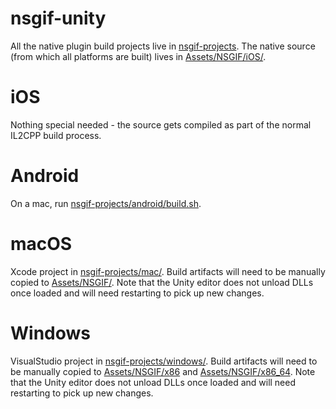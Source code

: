 # nsgif-unity

All the native plugin build projects live in [nsgif-projects](nsgif-projects). The native source (from which all platforms are built) lives in [Assets/NSGIF/iOS/](Assets/NSGIF/iOS/).

# iOS

Nothing special needed - the source gets compiled as part of the normal IL2CPP build process.

# Android

On a mac, run [nsgif-projects/android/build.sh](nsgif-projects/android/build.sh).

# macOS

Xcode project in [nsgif-projects/mac/](nsgif-projects/mac/). Build artifacts will need to be manually copied to [Assets/NSGIF/](Assets/NSGIF/). Note that the Unity editor does not unload DLLs once loaded and will need restarting to pick up new changes.

# Windows

VisualStudio project in [nsgif-projects/windows/](nsgif-projects/windows/). Build artifacts will need to be manually copied to [Assets/NSGIF/x86](Assets/NSGIF/x86) and [Assets/NSGIF/x86_64](Assets/NSGIF/x86_64). Note that the Unity editor does not unload DLLs once loaded and will need restarting to pick up new changes.
